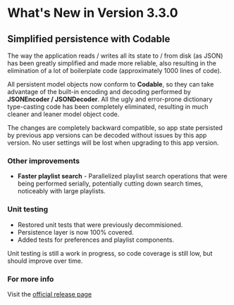 #  What's New in Version 3.3.0

## Simplified persistence with Codable

The way the application reads / writes all its state to / from disk (as JSON) has been greatly simplified and made more reliable, also resulting in the elimination of a lot of boilerplate code (approximately 1000 lines of code).

All persistent model objects now conform to **Codable**, so they can take advantage of the built-in encoding and decoding performed by **JSONEncoder / JSONDecoder**. All the ugly and error-prone dictionary type-casting code has been completely eliminated, resulting in much cleaner and leaner model object code.

The changes are completely backward compatible, so app state persisted by previous app versions can be decoded without issues by this app version. No user settings will be lost when upgrading to this app version.

### Other improvements

* **Faster playlist search** - Parallelized playlist search operations that were being performed serially, potentially cutting down search times, noticeably with large playlists.

### Unit testing

* Restored unit tests that were previously decommisioned.
* Persistence layer is now 100% covered.
* Added tests for preferences and playlist components.

Unit testing is still a work in progress, so code coverage is still low, but should improve over time.

### **For more info**
Visit the [official release page](https://github.com/maculateConception/aural-player/releases/tag/3.3.0)
